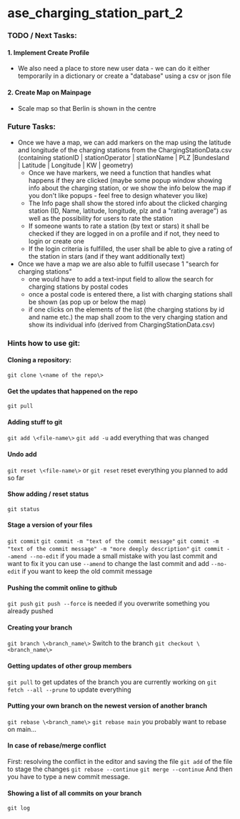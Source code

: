 # ase_charging_station_part_2

### TODO / Next Tasks:
#### 1. Implement Create Profile
- We also need a place to store new user data - we can do it either temporarily in a dictionary or create a "database" using a csv or json file
#### 2. Create Map on Mainpage
- Scale map so that Berlin is shown in the centre

### Future Tasks:
- Once we have a map, we can add markers on the map using the latitude and longitude of the charging stations from the ChargingStationData.csv (containing stationID | stationOperator | stationName | PLZ |Bundesland | Latitude | Longitude | KW | geometry)
    - Once we have markers, we need a function that handles what happens if they are clicked (maybe some popup window showing info about the charging station, or we show the info below the map if you don't like popups - feel free to design whatever you like)
    - The Info page shall show the stored info about the clicked charging station (ID, Name, latitude, longitude, plz and a "rating average") as well as the possibility for users to rate the station
    - If someone wants to rate a station (by text or stars) it shall be checked if they are logged in on a profile and if not, they need to login or create one
    - If the login criteria is fulfilled, the user shall be able to give a rating of the station in stars (and if they want additionally text)
- Once we have a map we are also able to fulfill usecase 1 "search for charging stations"
    - one would have to add a text-input field to allow the search for charging stations by postal codes
    - once a postal code is entered there, a list with charging stations shall be shown (as pop up or below the map)
    - if one clicks on the elements of the list (the charging stations by id and name etc.) the map shall zoom to the very charging station and show its individual info (derived from ChargingStationData.csv)



### Hints how to use git:
#### Cloning a repository:
`git clone \<name of the repo\>`

#### Get the updates that happened on the repo
`git pull`

#### Adding stuff to git
`git add \<file-name\>`
`git add -u` add everything that was changed

#### Undo add
`git reset \<file-name\>` or
`git reset` reset everything you planned to add so far

#### Show adding / reset status
`git status`

#### Stage a version of your files
`git commit`
`git commit -m "text of the commit message"`
`git commit -m "text of the commit message" -m "more deeply description"`
`git commit --amend --no-edit` if you made a small mistake with you last commit and want to fix it
you can use `--amend` to change the last commit and add `--no-edit` if you want to keep the old commit
message

#### Pushing the commit online to github
`git push`
`git push --force` is needed if you overwrite something you already pushed

#### Creating your branch
`git branch \<branch_name\>`
Switch to the branch
`git checkout \<branch_name\>`

#### Getting updates of other group members
`git pull` to get updates of the branch you are currently working on
`git fetch --all --prune` to update everything

#### Putting your own branch on the newest version of another branch
`git rebase \<branch_name\>`
`git rebase main` you probably want to rebase on main...

#### In case of rebase/merge conflict
First: resolving the conflict in the editor and saving the file
`git add` of the file to stage the changes
`git rebase --continue`
`git merge --continue`
And then you have to type a new commit message.

#### Showing a list of all commits on your branch
`git log`